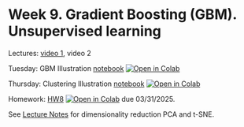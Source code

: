 # Week 9. Gradient Boosting (GBM). Unsupervised learning

Lectures: [video 1](https://youtu.be/-Fb1ThSE5gs), video 2

Tuesday: GBM Illustration [notebook](./ML15.ipynb) [![Open in Colab](https://colab.research.google.com/assets/colab-badge.svg)](https://colab.research.google.com/github/anton-selitskiy/RIT_ML/tree/main/2025_spring/Week09_GBM/ML15.ipynb)

Thursday: Clustering Illustration [notebook](./ML16.ipynb) [![Open in Colab](https://colab.research.google.com/assets/colab-badge.svg)](https://colab.research.google.com/github/anton-selitskiy/RIT_ML/tree/main/2025_spring/Week09_GBM/ML16.ipynb)

Homework: [HW8](./HW8.ipynb) [![Open in Colab](https://colab.research.google.com/assets/colab-badge.svg)](https://colab.research.google.com/github/anton-selitskiy/RIT_ML/tree/main/2025_spring/Week09_GBM/HW8.ipynb) due 03/31/2025.

See [Lecture Notes](https://github.com/anton-selitskiy/RIT_ML/blob/main/CSCI335_Lecture_Notes.pdf) for dimensionality reduction PCA and t-SNE.
